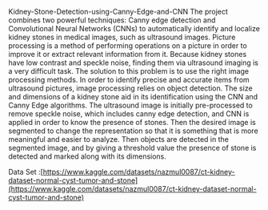 Kidney-Stone-Detection-using-Canny-Edge-and-CNN
The project combines two powerful techniques: Canny edge detection and Convolutional Neural Networks (CNNs) to automatically identify and localize kidney stones in medical images, such as ultrasound images.
Picture processing is a method of performing operations on a picture in order to improve it or extract relevant information from it. Because kidney stones have low contrast and speckle noise, finding them via ultrasound imaging is a very difficult task. The solution to this problem is to use the right image processing methods. In order to identify precise and accurate items from ultrasound pictures, image processing relies on object detection. The size and dimensions of a kidney stone aid in its identification using the CNN and Canny Edge algorithms. The ultrasound image is initially pre-processed to remove speckle noise, which includes canny edge detection, and CNN is applied in order to know the presence of stones. Then the desired image is segmented to change the representation so that it is something that is more meaningful and easier to analyze. Then objects are detected in the segmented image, and by giving a threshold value the presence of stone is detected and marked along with its dimensions.

Data Set :[https://www.kaggle.com/datasets/nazmul0087/ct-kidney-dataset-normal-cyst-tumor-and-stone](https://www.kaggle.com/datasets/nazmul0087/ct-kidney-dataset-normal-cyst-tumor-and-stone)
